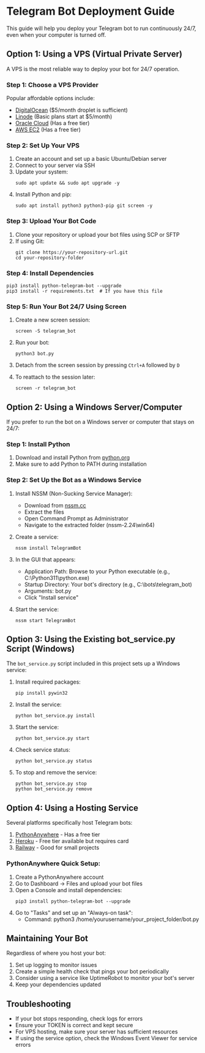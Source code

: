 # Telegram Bot Deployment Guide

This guide will help you deploy your Telegram bot to run continuously 24/7, even when your computer is turned off.

## Option 1: Using a VPS (Virtual Private Server)

A VPS is the most reliable way to deploy your bot for 24/7 operation.

### Step 1: Choose a VPS Provider

Popular affordable options include:
- [DigitalOcean](https://www.digitalocean.com/) ($5/month droplet is sufficient)
- [Linode](https://www.linode.com/) (Basic plans start at $5/month)
- [Oracle Cloud](https://www.oracle.com/cloud/) (Has a free tier)
- [AWS EC2](https://aws.amazon.com/ec2/) (Has a free tier)

### Step 2: Set Up Your VPS

1. Create an account and set up a basic Ubuntu/Debian server
2. Connect to your server via SSH
3. Update your system:
   ```
   sudo apt update && sudo apt upgrade -y
   ```
4. Install Python and pip:
   ```
   sudo apt install python3 python3-pip git screen -y
   ```

### Step 3: Upload Your Bot Code

1. Clone your repository or upload your bot files using SCP or SFTP
2. If using Git:
   ```
   git clone https://your-repository-url.git
   cd your-repository-folder
   ```

### Step 4: Install Dependencies

```
pip3 install python-telegram-bot --upgrade
pip3 install -r requirements.txt  # If you have this file
```

### Step 5: Run Your Bot 24/7 Using Screen

1. Create a new screen session:
   ```
   screen -S telegram_bot
   ```

2. Run your bot:
   ```
   python3 bot.py
   ```

3. Detach from the screen session by pressing `Ctrl+A` followed by `D`

4. To reattach to the session later:
   ```
   screen -r telegram_bot
   ```

## Option 2: Using a Windows Server/Computer

If you prefer to run the bot on a Windows server or computer that stays on 24/7:

### Step 1: Install Python

1. Download and install Python from [python.org](https://www.python.org/downloads/)
2. Make sure to add Python to PATH during installation

### Step 2: Set Up the Bot as a Windows Service

1. Install NSSM (Non-Sucking Service Manager):
   - Download from [nssm.cc](https://nssm.cc/download)
   - Extract the files
   - Open Command Prompt as Administrator
   - Navigate to the extracted folder (nssm-2.24\win64)

2. Create a service:
   ```
   nssm install TelegramBot
   ```

3. In the GUI that appears:
   - Application Path: Browse to your Python executable (e.g., C:\Python311\python.exe)
   - Startup Directory: Your bot's directory (e.g., C:\bots\telegram_bot)
   - Arguments: bot.py
   - Click "Install service"

4. Start the service:
   ```
   nssm start TelegramBot
   ```

## Option 3: Using the Existing bot_service.py Script (Windows)

The `bot_service.py` script included in this project sets up a Windows service:

1. Install required packages:
   ```
   pip install pywin32
   ```

2. Install the service:
   ```
   python bot_service.py install
   ```

3. Start the service:
   ```
   python bot_service.py start
   ```

4. Check service status:
   ```
   python bot_service.py status
   ```

5. To stop and remove the service:
   ```
   python bot_service.py stop
   python bot_service.py remove
   ```

## Option 4: Using a Hosting Service

Several platforms specifically host Telegram bots:

1. [PythonAnywhere](https://www.pythonanywhere.com/) - Has a free tier
2. [Heroku](https://www.heroku.com/) - Free tier available but requires card
3. [Railway](https://railway.app/) - Good for small projects

### PythonAnywhere Quick Setup:

1. Create a PythonAnywhere account
2. Go to Dashboard → Files and upload your bot files
3. Open a Console and install dependencies:
   ```
   pip3 install python-telegram-bot --upgrade
   ```
4. Go to "Tasks" and set up an "Always-on task":
   - Command: python3 /home/yourusername/your_project_folder/bot.py

## Maintaining Your Bot

Regardless of where you host your bot:

1. Set up logging to monitor issues
2. Create a simple health check that pings your bot periodically
3. Consider using a service like UptimeRobot to monitor your bot's server
4. Keep your dependencies updated

## Troubleshooting

- If your bot stops responding, check logs for errors
- Ensure your TOKEN is correct and kept secure
- For VPS hosting, make sure your server has sufficient resources
- If using the service option, check the Windows Event Viewer for service errors 
